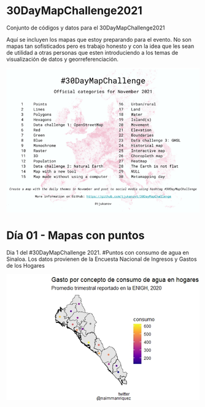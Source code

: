 # 30DayMapChallenge2021
Conjunto de códigos y datos para el 30DayMapChallenge2021

Aquí se incluyen los mapas que estoy preparando para el evento. No son mapas tan sofisticados pero es trabajo honesto y con la idea que les sean de utilidad a otras personas que esten introduciendo a los temas de visualización de datos y georreferenciación. 

![alt text](https://raw.githubusercontent.com/naimmanriquez/30DayMapChallenge2021/main/2021-30-day-map-challenge.png?raw=true)

# Día 01 - Mapas con puntos

Dia 1 del #30DayMapChallenge 2021. #Puntos con consumo de agua en Sinaloa.
Los datos provienen de la Encuesta Nacional de Ingresos y Gastos de los Hogares

![alt text](https://raw.githubusercontent.com/naimmanriquez/30DayMapChallenge2021/main/01-Puntos/consumo%20de%20agua.jpeg?raw=true)

